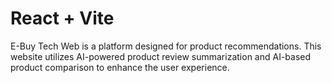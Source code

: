 # React + Vite

E-Buy Tech Web is a platform designed for product recommendations.
This website utilizes AI-powered product review summarization and AI-based product comparison to enhance the user experience.
